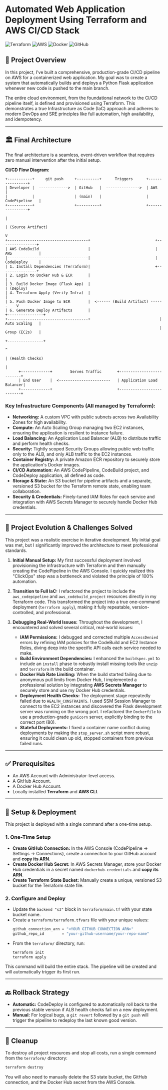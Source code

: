 # Automated Web Application Deployment Using Terraform and AWS CI/CD Stack

![Terraform](https://img.shields.io/badge/Terraform-7B42BC?style=for-the-badge&logo=terraform&logoColor=white)
![AWS](https://img.shields.io/badge/AWS-232F3E?style=for-the-badge&logo=amazon-aws&logoColor=white)
![Docker](https://img.shields.io/badge/Docker-2496ED?style=for-the-badge&logo=docker&logoColor=white)
![GitHub](https://img.shields.io/badge/GitHub-181717?style=for-the-badge&logo=github&logoColor=white)

## 📖 Project Overview

In this project, I've built a comprehensive, production-grade CI/CD pipeline on AWS for a containerized web application. My goal was to create a system that automatically builds and deploys a Python Flask application whenever new code is pushed to the main branch.

The entire cloud environment, from the foundational network to the CI/CD pipeline itself, is defined and provisioned using Terraform. This demonstrates a true Infrastructure as Code (IaC) approach and adheres to modern DevOps and SRE principles like full automation, high availability, and idempotency.

---

## 🏛️ Final Architecture

The final architecture is a seamless, event-driven workflow that requires zero manual intervention after the initial setup.

**CI/CD Flow Diagram:**
```
+-----------+     git push     +----------+      Triggers      +----------------+
| Developer |  ------------->  | GitHub   |  --------------->  | AWS            |
|           |                  | (main)   |                    | CodePipeline   |
+-----------+                  +----------+                    +----------------+
                                                                       |
                                                                       | (Source Artifact)
                                                                       V
+------------------------------------+                             +----------------+
| AWS CodeBuild                      |                             | AWS            |
|------------------------------------|                             | CodeDeploy     |
| 1. Install Dependencies (Terraform)|                             +----------------+
| 2. Login to Docker Hub & ECR       |                                     |
| 3. Build Docker Image (Flask App)  |                                     | (Deploy)
| 4. Terraform Apply (Verify Infra)  |                                     |
| 5. Push Docker Image to ECR        |  <------ (Build Artifact) ------    V
| 6. Generate Deploy Artifacts       |                               +----------------+
+------------------------------------+                               | Auto Scaling   |
                                                                     | Group (EC2s)   |
                                                                     +----------------+
                                                                             ^
                                                                             | (Health Checks)
                                                                             |
      +-------------+        Serves Traffic       +--------------------------+
      | End User    |  <-----------------------   | Application Load Balancer|
      +-------------+                             +--------------------------+

```

### Key Infrastructure Components (All managed by Terraform):
* **Networking:** A custom VPC with public subnets across two Availability Zones for high availability.
* **Compute:** An Auto Scaling Group managing two EC2 instances, ensuring the application is resilient to instance failure.
* **Load Balancing:** An Application Load Balancer (ALB) to distribute traffic and perform health checks.
* **Security:** Tightly scoped Security Groups allowing public web traffic only to the ALB, and only ALB traffic to the EC2 instances.
* **Container Registry:** A private Amazon ECR repository to securely store the application's Docker images.
* **CI/CD Automation:** An AWS CodePipeline, CodeBuild project, and CodeDeploy application, all defined as code.
* **Storage & State:** An S3 bucket for pipeline artifacts and a separate, versioned S3 bucket for the Terraform remote state, enabling team collaboration.
* **Security & Credentials:** Finely-tuned IAM Roles for each service and integration with AWS Secrets Manager to securely handle Docker Hub credentials.

---

## 🌟 Project Evolution & Challenges Solved

This project was a realistic exercise in iterative development. My initial goal was met, but I significantly improved the architecture to meet professional standards.

1.  **Initial Manual Setup:** My first successful deployment involved provisioning the infrastructure with Terraform and then manually creating the CodePipeline in the AWS Console. I quickly realized this "ClickOps" step was a bottleneck and violated the principle of 100% automation.

2.  **Transition to Full IaC:** I refactored the project to include the `aws_codepipeline` and `aws_codebuild_project` resources directly in my Terraform code. This transformed the project into a true one-command deployment (`terraform apply`), making it fully repeatable, version-controlled, and professional.

3.  **Debugging Real-World Issues:** Throughout the development, I encountered and solved several critical, real-world issues:
    * **IAM Permissions:** I debugged and corrected multiple `AccessDenied` errors by refining IAM policies for the CodeBuild and EC2 Instance Roles, diving deep into the specific API calls each service needed to make.
    * **Build Environment Dependencies:** I enhanced the `buildspec.yml` to include an `install` phase to robustly install missing tools like `unzip` and `terraform` in the build container.
    * **Docker Hub Rate Limiting:** When the build started failing due to anonymous pull limits from Docker Hub, I implemented a professional solution by integrating **AWS Secrets Manager** to securely store and use my Docker Hub credentials.
    * **Deployment Health Checks:** The deployment stage repeatedly failed due to `HEALTH_CONSTRAINTS`. I used SSM Session Manager to connect to the EC2 instances and discovered the Flask development server was running on the wrong port. I refactored the `Dockerfile` to use a production-grade `gunicorn` server, explicitly binding to the correct port (80).
    * **Stateful Deployments:** I fixed a container name conflict during deployments by making the `stop_server.sh` script more robust, ensuring it could clean up old, stopped containers from previous failed runs.

---

## ✅ Prerequisites

* An AWS Account with Administrator-level access.
* A GitHub Account.
* A Docker Hub Account.
* Locally installed **Terraform** and **AWS CLI**.

---

## 🚀 Setup & Deployment

This project is deployed with a single command after a one-time setup.

### 1. One-Time Setup
* **Create GitHub Connection:** In the AWS Console (CodePipeline -> Settings -> Connections), create a connection to your GitHub account and **copy its ARN**.
* **Create Docker Hub Secret:** In AWS Secrets Manager, store your Docker Hub credentials in a secret named `dockerhub-credentials` and **copy its ARN**.
* **Create Terraform State Bucket:** Manually create a unique, versioned S3 bucket for the Terraform state file.

### 2. Configure and Deploy
* Update the `backend "s3"` block in `terraform/main.tf` with your state bucket name.
* Create a `terraform/terraform.tfvars` file with your unique values:
    ```tfvars
    github_connection_arn = "<YOUR_GITHUB_CONNECTION_ARN>"
    github_repo_id        = "your-github-username/your-repo-name"
    ```
* From the `terraform/` directory, run:
    ```bash
    terraform init
    terraform apply
    ```
This command will build the entire stack. The pipeline will be created and will automatically trigger its first run.

---

## 🔙 Rollback Strategy

* **Automatic:** CodeDeploy is configured to automatically roll back to the previous stable version if ALB health checks fail on a new deployment.
* **Manual:** For logical bugs, a `git revert` followed by a `git push` will trigger the pipeline to redeploy the last known good version.

---

## 🧹 Cleanup

To destroy all project resources and stop all costs, run a single command from the `terraform/` directory:
```bash
terraform destroy
```
You will also need to manually delete the S3 state bucket, the GitHub connection, and the Docker Hub secret from the AWS Console.
